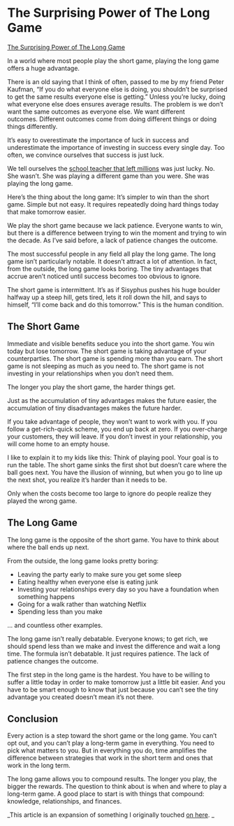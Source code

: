 # The Surprising Power of The Long Game
[The Surprising Power of The Long Game](https://fs.blog/long-game/) 

 In a world where most people play the short game, playing the long game offers a huge advantage.

There is an old saying that I think of often, passed to me by my friend Peter Kaufman, “If you do what everyone else is doing, you shouldn’t be surprised to get the same results everyone else is getting.” Unless you’re lucky, doing what everyone else does ensures average results. The problem is we don’t want the same outcomes as everyone else. We want different outcomes. Different outcomes come from doing different things or doing things differently.

It’s easy to overestimate the importance of luck in success and underestimate the importance of investing in success every single day. Too often, we convince ourselves that success is just luck.

We tell ourselves the [school teacher that left millions](http://articles.latimes.com/2013/nov/30/nation/la-na-hometown-millionaires-20131201) was just lucky. No. She wasn’t. She was playing a different game than you were. She was playing the long game.

Here’s the thing about the long game: It’s simpler to win than the short game. Simple but not easy. It requires repeatedly doing hard things today that make tomorrow easier.

We play the short game because we lack patience. Everyone wants to win, but there is a difference between trying to win the moment and trying to win the decade. As I’ve said before, a lack of patience changes the outcome.

The most successful people in any field all play the long game. The long game isn’t particularly notable. It doesn’t attract a lot of attention. In fact, from the outside, the long game looks boring. The tiny advantages that accrue aren’t noticed until success becomes too obvious to ignore.

The short game is intermittent. It’s as if Sisyphus pushes his huge boulder halfway up a steep hill, gets tired, lets it roll down the hill, and says to himself, “I’ll come back and do this tomorrow.” This is the human condition.

The Short Game
--------------

Immediate and visible benefits seduce you into the short game. You win today but lose tomorrow. The short game is taking advantage of your counterparties. The short game is spending more than you earn. The short game is not sleeping as much as you need to. The short game is not investing in your relationships when you don’t need them.

The longer you play the short game, the harder things get.

Just as the accumulation of tiny advantages makes the future easier, the accumulation of tiny disadvantages makes the future harder.

If you take advantage of people, they won’t want to work with you. If you follow a get-rich-quick scheme, you end up back at zero. If you over-charge your customers, they will leave. If you don’t invest in your relationship, you will come home to an empty house.

I like to explain it to my kids like this: Think of playing pool. Your goal is to run the table. The short game sinks the first shot but doesn’t care where the ball goes next. You have the illusion of winning, but when you go to line up the next shot, you realize it’s harder than it needs to be.

Only when the costs become too large to ignore do people realize they played the wrong game.

The Long Game
-------------

The long game is the opposite of the short game. You have to think about where the ball ends up next.

From the outside, the long game looks pretty boring:

*   Leaving the party early to make sure you get some sleep
*   Eating healthy when everyone else is eating junk
*   Investing your relationships every day so you have a foundation when something happens
*   Going for a walk rather than watching Netflix
*   Spending less than you make

… and countless other examples.

The long game isn’t really debatable. Everyone knows; to get rich, we should spend less than we make and invest the difference and wait a long time. The formula isn’t debatable. It just requires patience. The lack of patience changes the outcome.

The first step in the long game is the hardest. You have to be willing to suffer a little today in order to make tomorrow just a little bit easier. And you have to be smart enough to know that just because you can’t see the tiny advantage you created doesn’t mean it’s not there.

Conclusion
----------

Every action is a step toward the short game or the long game. You can’t opt out, and you can’t play a long-term game in everything. You need to pick what matters to you. But in everything you do, time amplifies the difference between strategies that work in the short term and ones that work in the long term.

The long game allows you to compound results. The longer you play, the bigger the rewards. The question to think about is when and where to play a long-term game. A good place to start is with things that compound: knowledge, relationships, and finances.

_This article is an expansion of something I originally touched [on here](https://fs.blog/2014/10/an-antifragile-way-of-life/). _